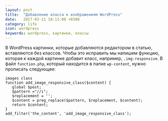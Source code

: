 ```yaml
---
layout: post
title:  "Добавление класса к изображениям WordPress"
date:   2017-03-11 18:11:00 +0300
category: life
icon: wordpress
keywords: wordpress, картинки, классы
---
```

В WordPress картинки, которые добавляются редактором в статью, вставляются без классов. Чтобы это исправить мы напишем функцию, которая к каждой картинке добавит класс, например, <code>.img-responsive</code>. В файл <code>function.php</code>, который находится в папке <code>wp-content</code>, нужно прописать следующее:

<pre><code>images class
function add_image_responsive_class($content) {
   global $post;
   $pattern ="/<img(.*?)class=\"(.*?)\"(.*?)>/i";
   $replacement = '<img$1class="$2 img-responsive"$3>';
   $content = preg_replace($pattern, $replacement, $content);
   return $content;
}
add_filter('the_content', 'add_image_responsive_class');</code></pre>
